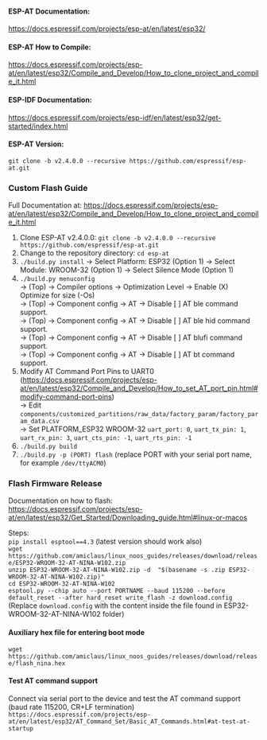 #### ESP-AT Documentation:
https://docs.espressif.com/projects/esp-at/en/latest/esp32/  
#### ESP-AT How to Compile:
https://docs.espressif.com/projects/esp-at/en/latest/esp32/Compile_and_Develop/How_to_clone_project_and_compile_it.html  
#### ESP-IDF Documentation:
https://docs.espressif.com/projects/esp-idf/en/latest/esp32/get-started/index.html  
#### ESP-AT Version:
`git clone -b v2.4.0.0 --recursive https://github.com/espressif/esp-at.git`  

### Custom Flash Guide

Full Documentation at: https://docs.espressif.com/projects/esp-at/en/latest/esp32/Compile_and_Develop/How_to_clone_project_and_compile_it.html  

1. Clone ESP-AT v2.4.0.0: `git clone -b v2.4.0.0 --recursive https://github.com/espressif/esp-at.git`  
2. Change to the repository directory: `cd esp-at`  
3. `./build.py install` -> Select Platform: ESP32 (Option 1) -> Select Module: WROOM-32 (Option 1) -> Select Silence Mode (Option 1)  
4. `./build.py menuconfig`  
   -> (Top) -> Compiler options -> Optimization Level -> Enable (X) Optimize for size (-Os)  
   -> (Top) -> Component config -> AT -> Disable [ ] AT ble command support.  
   -> (Top) -> Component config -> AT -> Disable [ ] AT ble hid command support.  
   -> (Top) -> Component config -> AT -> Disable [ ] AT blufi command support.  
   -> (Top) -> Component config -> AT -> Disable [ ] AT bt command support.  
6. Modify AT Command Port Pins to UART0  
   (https://docs.espressif.com/projects/esp-at/en/latest/esp32/Compile_and_Develop/How_to_set_AT_port_pin.html#modify-command-port-pins)  
   -> Edit `components/customized_partitions/raw_data/factory_param/factory_param_data.csv`  
   -> Set PLATFORM_ESP32 WROOM-32 `uart_port: 0`, `uart_tx_pin: 1`, `uart_rx_pin: 3`, `uart_cts_pin: -1`, `uart_rts_pin: -1`  
8. `./build.py build`  
9. `./build.py -p (PORT) flash` (replace PORT with your serial port name, for example `/dev/ttyACM0`)  

### Flash Firmware Release

Documentation on how to flash:  
https://docs.espressif.com/projects/esp-at/en/latest/esp32/Get_Started/Downloading_guide.html#linux-or-macos  

Steps:  
`pip install esptool==4.3` (latest version should work also)  
`wget https://github.com/amiclaus/linux_noos_guides/releases/download/release/ESP32-WROOM-32-AT-NINA-W102.zip`  
`unzip ESP32-WROOM-32-AT-NINA-W102.zip -d  "$(basename -s .zip ESP32-WROOM-32-AT-NINA-W102.zip)"`  
`cd ESP32-WROOM-32-AT-NINA-W102`  
`esptool.py --chip auto --port PORTNAME --baud 115200 --before default_reset --after hard_reset write_flash -z download.config`  
(Replace `download.config` with the content inside the file found in ESP32-WROOM-32-AT-NINA-W102 folder)  

#### Auxiliary hex file for entering boot mode

`wget https://github.com/amiclaus/linux_noos_guides/releases/download/release/flash_nina.hex`  

#### Test AT command support

Connect via serial port to the device and test the AT command support (baud rate 115200, CR+LF termination)
`https://docs.espressif.com/projects/esp-at/en/latest/esp32/AT_Command_Set/Basic_AT_Commands.html#at-test-at-startup`  
